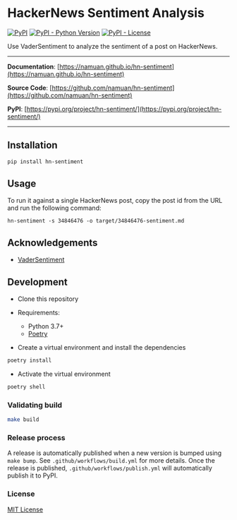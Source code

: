 # HackerNews Sentiment Analysis

[![PyPI](https://img.shields.io/pypi/v/hn-sentiment?style=flat-square)](https://pypi.python.org/pypi/hn-sentiment/)
[![PyPI - Python Version](https://img.shields.io/pypi/pyversions/hn-sentiment?style=flat-square)](https://pypi.python.org/pypi/hn-sentiment/)
[![PyPI - License](https://img.shields.io/pypi/l/hn-sentiment?style=flat-square)](https://pypi.python.org/pypi/hn-sentiment/)

Use VaderSentiment to analyze the sentiment of a post on HackerNews.

---

**Documentation**: [https://namuan.github.io/hn-sentiment](https://namuan.github.io/hn-sentiment)

**Source Code**: [https://github.com/namuan/hn-sentiment](https://github.com/namuan/hn-sentiment)

**PyPI**: [https://pypi.org/project/hn-sentiment/](https://pypi.org/project/hn-sentiment/)

---

## Installation

```sh
pip install hn-sentiment
```

## Usage

To run it against a single HackerNews post, copy the post id from the URL and run the following command:

```shell
hn-sentiment -s 34846476 -o target/34846476-sentiment.md
```

## Acknowledgements

- [VaderSentiment](https://pypi.org/project/vaderSentiment/)

## Development

* Clone this repository
* Requirements:
  * Python 3.7+
  * [Poetry](https://python-poetry.org/)

* Create a virtual environment and install the dependencies
```sh
poetry install
```

* Activate the virtual environment
```sh
poetry shell
```

### Validating build
```sh
make build
```

### Release process
A release is automatically published when a new version is bumped using `make bump`.
See `.github/workflows/build.yml` for more details.
Once the release is published, `.github/workflows/publish.yml` will automatically publish it to PyPI.

### License

[MIT License](LICENCE)
